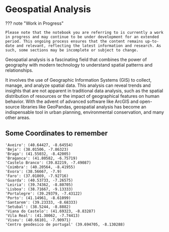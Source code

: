 # Geospatial Analysis

??? note "Work in Progress"

    Please note that the notebook you are referring to is currently a work in progress and may continue to be under development for an extended period. This ongoing process ensures that the content remains up-to-date and relevant, reflecting the latest information and research. As such, some sections may be incomplete or subject to change.


Geospatial analysis is a fascinating field that combines the power of geography with modern technology to understand spatial patterns and relationships.

It involves the use of Geographic Information Systems (GIS) to collect, manage, and analyze spatial data. This analysis can reveal trends and insights that are not apparent in traditional data analysis, such as the spatial distribution of resources or the impact of geographical features on human behavior. With the advent of advanced software like ArcGIS and open-source libraries like GeoPandas, geospatial analysis has become an indispensable tool in urban planning, environmental conservation, and many other areas.


## Some Coordinates to remember

```
'Aveiro': (40.64427, -8.64554)
'Beja': (38.01506, -7.86323)
'Braga': (41.55032, -8.42005)
'Braganca': (41.80582, -6.75719)
'Castelo Branco': (39.82219, -7.49087)
'Coimbra': (40.20564, -8.41955)
'Evora': (38.56667, -7.9)
'Faro': (37.01869, -7.92716)
'Guarda': (40.53733, -7.26575)
'Leiria': (39.74362, -8.80705)
'Lisboa': (38.71667, -9.13333)
'Portalegre': (39.29379, -7.43122)
'Porto': (41.14961, -8.61099)
'Santarem': (39.23333, -8.68333)
'Setubal': (38.5244, -8.8882)
'Viana do Castelo': (41.69323, -8.83287)
'Vila Real': (41.30062, -7.74413)
'Viseu': (40.66101, -7.90971)
'Centro geodesico de portugal' (39.694705, -8.130288)
```
